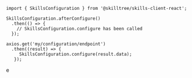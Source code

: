 <Content path="/skills-client/common/skillsConfiguration/skillsConfigurationHeader.md"/>

<form-and-pki 
    pki-path="/skills-client/common/skillsConfiguration/react/configExamplePki.md"
    form-path="/skills-client/common/skillsConfiguration/react/configExampleForm.md"/>

<Content path="/skills-client/common/skillsConfiguration/skillsConfigurationParameters.md"/>

 ``` js{3-6}
 import { SkillsConfiguration } from '@skilltree/skills-client-react';
 
 SkillsConfiguration.afterConfigure()
   .then(() => {
     // SkillsConfiguration.configure has been called 
   });

 axios.get('my/configuration/endpoint')
   .then((result) => {
      SkillsConfiguration.configure(result.data);
    });
 ```
e
